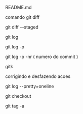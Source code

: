 README.md


comando git diff

git diff --staged

git log

git log -p

git log -p -nr ( numero do commit )

gitk 

corrigindo e desfazendo acoes

git log --pretty=oneline

git checkout

git tag -a


